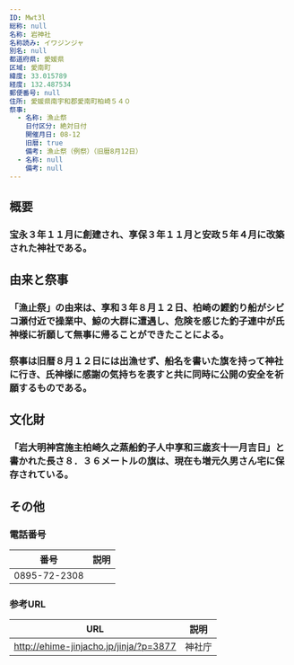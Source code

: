 ```yaml
---
ID: Mwt3l
総称: null
名称: 岩神社
名称読み: イワジンジャ
別名: null
都道府県: 愛媛県
区域: 愛南町
緯度: 33.015789
経度: 132.487534
郵便番号: null
住所: 愛媛県南宇和郡愛南町柏崎５４０
祭事:
  - 名称: 漁止祭
    日付区分: 絶対日付
    開催月日: 08-12
    旧暦: true
    備考: 漁止祭（例祭）（旧暦8月12日）
  - 名称: null
    備考: null
---
```


## 概要

### 宝永３年１１月に創建され、享保３年１１月と安政５年４月に改築された神社である。

## 由来と祭事

### 「漁止祭」の由来は、享和３年８月１２日、柏崎の鰹釣り船がシビコ瀬付近で操業中、鯨の大群に遭遇し、危険を感じた釣子連中が氏神様に祈願して無事に帰ることができたことによる。

### 祭事は旧暦８月１２日には出漁せず、船名を書いた旗を持って神社に行き、氏神様に感謝の気持ちを表すと共に同時に公開の安全を祈願するものである。

## 文化財

### 「岩大明神宮施主柏崎久之蒸船釣子人中享和三歳亥十一月吉日」と書かれた長さ８．３６メートルの旗は、現在も増元久男さん宅に保存されている。

## その他

### 電話番号

| 番号         | 説明 |
| ------------ | ---- |
| 0895-72-2308 |      |

### 参考URL

| URL                                    | 説明   |
| -------------------------------------- | ------ |
| http://ehime-jinjacho.jp/jinja/?p=3877 | 神社庁 |
